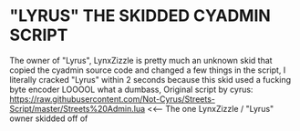 # "LYRUS" THE SKIDDED CYADMIN SCRIPT

The owner of "Lyrus", LynxZizzle is pretty much an unknown skid that copied the cyadmin source code and changed a few things in the script,
I literally cracked "Lyrus" within 2 seconds because this skid used a fucking byte encoder LOOOOL what a dumbass,
Original script by cyrus: https://raw.githubusercontent.com/Not-Cyrus/Streets-Script/master/Streets%20Admin.lua <<-- The one LynxZizzle / "Lyrus" owner skidded off of
